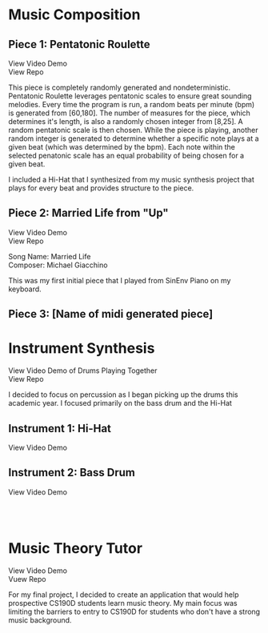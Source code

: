 
# Music Composition
## Piece 1: Pentatonic Roulette

View Video Demo<br/>
View Repo


This piece is completely randomly generated and nondeterministic. Pentatonic Roulette leverages pentatonic scales to ensure great sounding melodies. Every time the program is run, a random beats per minute (bpm) is generated from [60,180]. The number of measures for the piece, which determines it's length,  is also a randomly chosen integer from [8,25]. A random pentatonic scale is then chosen. While the piece is playing, another random integer is generated to determine whether a specific note plays at a given beat (which was determined by the bpm). Each note within the selected penatonic scale has an equal probability of being chosen for a given beat.

I included a Hi-Hat that I synthesized from my music synthesis project that plays for every beat and provides structure to the piece.


## Piece 2: Married Life from "Up"

View Video Demo<br/>
View Repo

Song Name: Married Life<br/>
Composer: Michael Giacchino

This was my first initial piece that I played from SinEnv Piano on my keyboard.


## Piece 3: [Name of midi generated piece]


# Instrument Synthesis

View Video Demo of Drums Playing Together<br/>
View Repo


I decided to focus on percussion as I began picking up the drums this academic year. I focused primarily on the bass drum and the Hi-Hat 

## Instrument 1: Hi-Hat

View Video Demo<br>

## Instrument 2: Bass Drum

View Video Demo


<br/><br/>
# Music Theory Tutor

View Video Demo<br/>
Vuew Repo

For my final project, I decided to create an application that would help prospective CS190D students learn music theory. My main focus was limiting the barriers to entry to CS190D for students who don't have a strong music background.